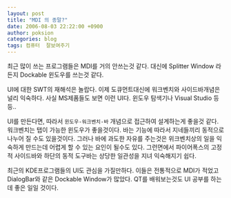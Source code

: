 ```yaml
---
layout: post
title: "MDI 의 종말?"
date: 2006-08-03 22:22:00 +0900
author: poksion
categories: blog
tags: 컴퓨터  잘보여주기
---
```


최근 많이 쓰는 프로그램들은 MDI를 거의 안쓰는것 같다. 대신에 Splitter Window 라든지 Dockable 윈도우를 쓰는것 같다.

UI에 대한 SWT의 재해석은 놀랍다. 이제 도큐먼트대신에 워크벤치와 사이드바개념은 널리 익숙하다. 사실 MS제품들도 보면 이런 UI다. 윈도우 탐색기나 Visual Studio 등등..

UI를 만든다면, 따라서 ```윈도우-워크벤치-바``` 개념으로 접근하여 설계하는게 좋을것 같다. 워크벤치는 탭이 가능한 윈도우가 좋을것이다. 바는 기능에 따라서 지네들끼리 동적으로 나누어 질 수도 있을것이다. 그러나 바에 과도한 자유를 주는것은 위크벤치상의 일을 익숙하게 만드는데 어렵게 할 수 있는 요인이 될수도 있다. 그런면에서 파이어폭스의 고정적 사이드바와 하단의 동적 도구바는 상당한 일관성을 지녀 익숙해지기 쉽다.

최근의 KDE프로그램들의 UI도 관심을 가질만하다. 이들은 전통적으로 MDI가 적었고 DialogBar와 같은 Dockable Window가 많았다. QT를 배워보는것도 UI 공부를 하는데 좋은 일일 것이다.

